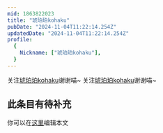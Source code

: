 ```yaml
---
mid: 1863822023
title: "琥珀珀kohaku"
pubDate: "2024-11-04T11:22:14.254Z"
updatedDate: "2024-11-04T11:22:14.254Z"
profile:
  {
    Nickname: ["琥珀珀kohaku"],
  }
---
```


关注[琥珀珀kohaku](https://space.bilibili.com/1863822023)谢谢喵~ 关注[琥珀珀kohaku](https://space.bilibili.com/1863822023)谢谢喵~

## 此条目有待补充
你可以在[这里](https://github.com/Yuhanawa/VTuber.ICU/edit/master/src/content/v/琥珀珀kohaku/index.md)编辑本文
